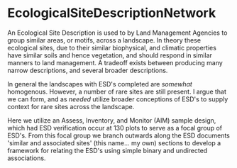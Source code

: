 # EcologicalSiteDescriptionNetwork

An Ecological Site Description is used to by Land Management Agencies to group similar areas, or motifs, across a landscape. In theory these ecological sites, due to their similar biophysical, and climatic properties have similar soils and hence vegetation, and should respond in similar manners to land management. A tradeoff exists between producing many narrow descriptions, and several broader descriptions. 

In general the landscapes with ESD's completed are *somewhat* homogenous. However, a number of rare sites are still present. I argue that we can form, and as *needed* utilize broader conceptions of ESD's to supply context for rare sites across the landscape.

Here we utilize an Assess, Inventory, and Monitor (AIM) sample design, which had ESD verification occur at 130 plots to serve as a focal group of ESD's. From this focal group we branch outwards along the ESD documents 'similar and associated sites' (this name... my own) sections to develop a framework for relating the ESD's using simple binary and undirected associations. 
